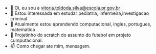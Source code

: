 - 👋 Oi, eu sou a vitoria.toldoda.silva@escola.pr.gov.br
- 👀 Estou interessada em estudar pediatria, infermeira,investigacao criminal
- 🌱 Atualmente estou aprendendo computacional, ingles, portugues, matematica
- 💞️ Projetinho do scratch do assunto do futebol em projeto cumputacional.
- 📫 Como chegar ate mim, mensagem.

<!---
vitoriatoldo/vitoriatoldo is a ✨ special ✨ repository because its `README.md` (this file) appears on your GitHub profile.
You can click the Preview link to take a look at your changes.
--->
